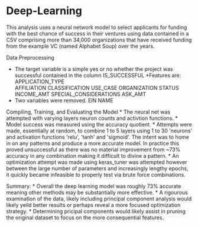 # Deep-Learning

This analysis uses a neural network model to select applicants for funding with the best chance of success in their ventures using data contained in a CSV comprising more than 34,000 organizations that have received funding from the example VC (named Alphabet Soup) over the years.

Data Preprocessing
* The target variable is a simple yes or no whether the project was successful contained in the column IS_SUCCESSFUL
*Features are:
    APPLICATION_TYPE        
    AFFILIATION
    CLASSIFICATION
    USE_CASE
    ORGANIZATION
    STATUS
    INCOME_AMT
    SPECIAL_CONSIDERATIONS
    ASK_AMT
* Two variables were removed.
    EIN
    NAME

Compiling, Training, and Evaluating the Model
    *   The neural net was attempted with varying layers neuron counts and activtion functions.
    *   Model success was measured using the accuracy quotient. 
    *   Attempts were made, essentially at random, to combine 1 to 5 layers using 1 to 30 'neurons' and activation functions 'relu', 'tanh' and 'sigmoid'. The intent was to home in on any patterns and produce a more accurate model. In practice this proved unsuccessful as there was no material improvement from ~73% accuracy in any combination making it difficult to divine a pattern.
    *   An optimization attempt was made using keras_tuner was attempted however between the large number of parameters and increasingly lengthy epochs, it quickly became infeasible to properly test via brute force combinations.

Summary: 
    *   Overall the deep learning model was roughly 73% accurate meaning other methods may be substantially more effective.
    *   A rigourous examination of the data, likely including principal component analysis would likely yeild better results or perhaps reveal a more focused optimization strategy.
    *   Determining pricipal components would likely assist in pruning the original dataset to focus on the more consequential features. 
